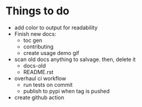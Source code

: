 # Things to do

- add color to output for readability
- Finish new docs:
  - toc gen
  - contributing
  - create usage demo gif
- scan old docs anything to salvage. then, delete it
  - docs-old
  - README.rst
- overhaul ci workflow
  - run tests on commit
  - publish to pypi when tag is pushed
- create github action

